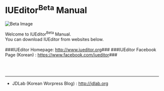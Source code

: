 # IUEditor<sup>Beta</sup> Manual 
![Beta Image](/img/iueditor-facebook-ad-img-A03.png)


Welcome to IUEditor<sup>Beta</sup> Manual.</br>
You can download IUEditor from websites below.</br>
</br>
###IUEditor Homepage: <a href="http://www.iueditor.org/" target="_blank">http://www.iueditor.org</a>###
###IUEditor Facebook Page (Korean) : <a href="https://www.facebook.com/iueditor" target="_blank">https://www.facebook.com/iueditor</a>###

</br></br>

---

* JDLab (Korean Worpress Blog) : <a href="http://jdlab.org/" target="_blank">http://jdlab.org</a>

